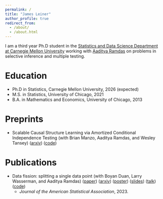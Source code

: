 ```yaml
---
permalink: /
title: "James Leiner"
author_profile: true
redirect_from: 
  - /about/
  - /about.html
---
```


I am a third year Ph.D student in the [Statistics and Data Science Department at Carnegie Mellon University](http://stat.cmu.edu/) working with [Aaditya Ramdas](http://stat.cmu.edu/~aramdas/) on problems in selective inference and multiple testing. 

# Education
* Ph.D in Statistics, Carnegie Mellon University, 2026 (expected)
* M.S. in Statistics, University of Chicago, 2021
* B.A. in Mathematics and Economics, University of Chicago, 2013

# Preprints
* Scalable Causal Structure Learning via Amortized Conditional Independence Testing (with Brian Manzo, Aaditya Ramdas, and Wesley Tansey) ([arxiv](https://arxiv.org/abs/2310.16626)) ([code](https://github.com/jamesleiner/scsl)) 

# Publications
* Data fission: splitting a single data point (with Boyan Duan, Larry Wasserman, and Aaditya Ramdas) ([paper](https://www.tandfonline.com/doi/full/10.1080/01621459.2023.2270748)) ([arxiv](https://arxiv.org/abs/2112.11079)) ([poster](https://jamesleiner.github.io/files/Data%20Fission/poster.pdf))
([slides](https://jamesleiner.github.io/files/Data%20Fission/presentation.pdf)) ([talk](https://drive.google.com/file/d/1wK_GgEARRU-4vpRYtbka9rikgpNbmJ4b/view)) ([code](https://github.com/jamesleiner/Data-Fission)) 
  * <em>Journal of the American Statistical Association</em>, 2023. 
